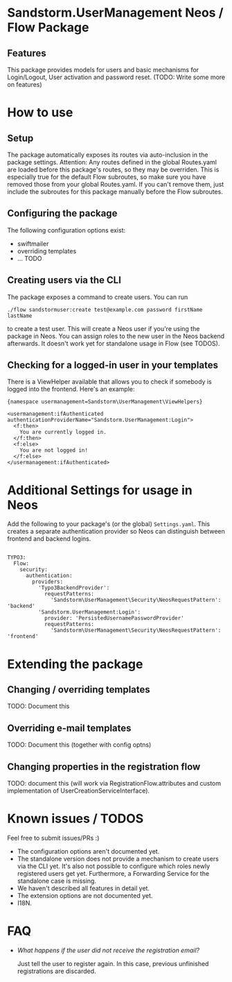 # Sandstorm.UserManagement Neos / Flow Package

## Features
This package provides models for users and basic mechanisms for Login/Logout, User activation and password reset.
(TODO: Write some more on features)

# How to use

## Setup
The package automatically exposes its routes via auto-inclusion in the package settings.
Attention: Any routes defined in the global Routes.yaml are loaded before this package's routes, so they may be overriden.
This is especially true for the default Flow subroutes, so make sure you have removed those from your global Routes.yaml.
If you can't remove them, just include the subroutes for this package manually before the Flow subroutes.

## Configuring the package
The following configuration options exist:
- swiftmailer
- overriding templates
- ... TODO

## Creating users via the CLI
The package exposes a command to create users. You can run

`./flow sandstormuser:create test@example.com password firstName lastName`

to create a test user. This will create a Neos user if you're using the package in Neos. You can assign
roles to the new user in the Neos backend afterwards. It doesn't work yet for standalone usage in Flow (see TODOS).

## Checking for a logged-in user in your templates
There is a ViewHelper available that allows you to check if somebody is logged into the frontend. Here's an example:

```
{namespace usermanagement=Sandstorm\UserManagement\ViewHelpers}

<usermanagement:ifAuthenticated authenticationProviderName="Sandstorm.UserManagement:Login">
  <f:then>
    You are currently logged in.
  </f:then>
  <f:else>
    You are not logged in!
  </f:else>
</usermanagement:ifAuthenticated>

```

# Additional Settings for usage in Neos

Add the following to your package's (or the global) `Settings.yaml`. This creates a separate authentication provider so Neos can
distinguish between frontend and backend logins.

```

TYPO3:
  Flow:
    security:
      authentication:
        providers:
          'Typo3BackendProvider':
            requestPatterns:
              'Sandstorm\UserManagement\Security\NeosRequestPattern': 'backend'
          'Sandstorm.UserManagement:Login':
            provider: 'PersistedUsernamePasswordProvider'
            requestPatterns:
              'Sandstorm\UserManagement\Security\NeosRequestPattern': 'frontend'

```

# Extending the package

## Changing / overriding templates
TODO: Document this

## Overriding e-mail templates
TODO: Document this (together with config optns)

## Changing properties in the registration flow
TODO: document this (will work via RegistrationFlow.attributes and custom implementation of UserCreationServiceInterface).

# Known issues / TODOS

Feel free to submit issues/PRs :)

* The configuration options aren't documented yet.
* The standalone version does not provide a mechanism to create users via the CLI yet.
  It's also not possible to configure which roles newly registered users get yet.
  Furthermore, a Forwarding Service for the standalone case is missing.
* We haven't described all features in detail yet.
* The extension options are not documented yet.
* I18N.

# FAQ

* *What happens if the user did not receive the registration email?*

  Just tell the user to register again. In this case, previous unfinished registrations are discarded.
